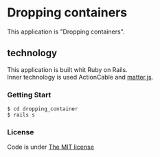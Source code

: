 # Dropping containers

This application is "Dropping containers".

## technology

This application is built whit Ruby on Rails.  
Inner technology is used ActionCable and [matter.js](http://brm.io/matter-js/).

### Getting Start

```
$ cd dropping_container
$ rails s
```

### License
Code is under [The MIT license](LICENSE)
